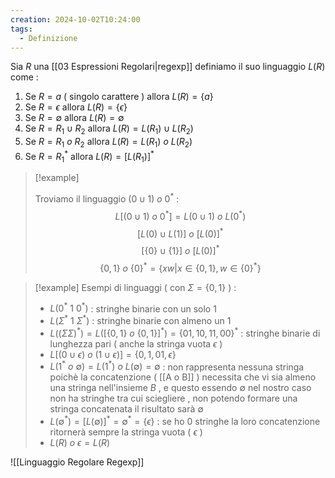 ```yaml
---
creation: 2024-10-02T10:24:00
tags:
  - Definizione
---
```

Sia $R$ una [[03 Espressioni Regolari|regexp]] definiamo il suo linguaggio $L(R)$ come : 
1. Se $R=a$ ( singolo carattere ) allora $L(R)=\{a\}$
2. Se $R=\epsilon$ allora $L(R) = \{\epsilon\}$
3. Se $R = \emptyset$ allora $L(R)=\emptyset$
4. Se $R = R_1 \cup R_2$ allora $L(R)=L(R_1)\cup L(R_2)$
5. Se $R=R_1\ o\ R_2$ allora $L(R) = L(R_1)\ o\ L(R_2)$ 
6. Se $R = R_1^*$ allora $L(R)=[L(R_1)]^*$

>[!example]
>
>Troviamo il linguaggio $(0 \cup 1)\ o\ 0^*$  : 
>$$L[(0 \cup 1)\ o\ 0^*] = L(0 \cup 1)\ o\ L(0^*)$$
>$$[L(0)\cup L(1)]\ o\ [L(0)]^*$$
>$$[\{0\}\cup\{1\}]\ o\ [L(0)]^*$$
>$$\{0,1\}\ o\ \{0\}^* = \{ xw | x \in \{0,1\} , w \in \{0\}^* \}$$

>[!example] 
>Esempi di linguaggi ( con $\Sigma = \{0,1\}$ ) : 
>
>+ $L(0^*\ 1\ 0^*)$ : stringhe binarie con un solo $1$
>+ $L(\Sigma^*\ 1 \ \Sigma^*)$ : stringhe binarie con almeno un $1$
>+ $L((\Sigma \Sigma)^*) = L([\{0,1\}\ o \ \{0,1\}]^*) = \{01,10,11,00\}^*$ : stringhe binarie di lunghezza pari ( anche la stringa vuota $\epsilon$ ) 
>+ $L[(0\cup \epsilon)\ o \ (1\cup \epsilon)] = \{0,1,01,\epsilon\}$
>+ $L(1^*\ o \ \emptyset) = L(1^*)\ o \ L(\emptyset) = \emptyset$ : non rappresenta nessuna stringa poichè la concatenzione ( [[A o B]] ) necessita che vi sia almeno una stringa nell'insieme $B$ , e questo essendo $\emptyset$ nel nostro caso non ha stringhe tra cui sciegliere , non potendo formare una stringa concatenata il risultato sarà $\emptyset$
>+ $L(\emptyset^*) = [L(\emptyset)]^* = \emptyset^* = \{\epsilon\}$ : se ho 0 stringhe la loro concatenzione ritornerà sempre la stringa vuota ( $\epsilon$ )
>+ $L(R)\ o \ \epsilon = L(R)$

![[Linguaggio Regolare Regexp]]